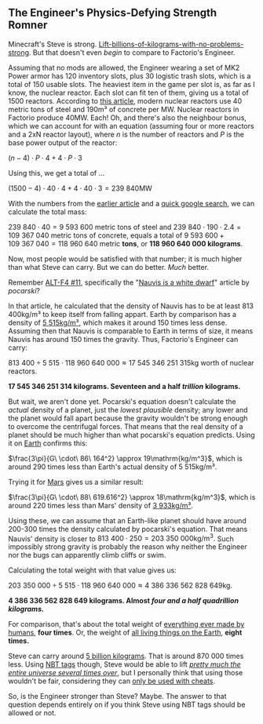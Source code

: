 ## The Engineer's Physics-Defying Strength <author>Romner</author>

Minecraft's Steve is strong. [Lift-billions-of-kilograms-with-no-problems-strong](https://www.reddit.com/r/Minecraft/comments/jmz6lz/actualized_maximum_weight_that_steve_can_hold/). But that doesn't even *begin* to compare to Factorio's Engineer.

Assuming that no mods are allowed, the Engineer wearing a set of MK2 Power armor has 120 inventory slots, plus 30 logistic trash slots, which is a total of 150 usable slots. The heaviest item in the game per slot is, as far as I know, the nuclear reactor. Each slot can fit ten of them, giving us a total of 1500 reactors. According to [this article](https://www.nextbigfuture.com/2007/07/constructing-lot-of-nuclear-power.html), modern nuclear reactors use 40 metric tons of steel and 190m³ of concrete per MW. Nuclear reactors in Factorio produce 40MW. Each! Oh, and there's also the neighbour bonus, which we can account for with an equation (assuming four or more reactors and a 2xN reactor layout), where $n$ is the number of reactors and $P$ is the base power output of the reactor:

$(n - 4) \cdot P \cdot 4 + 4 \cdot P \cdot 3$

Using this, we get a total of ...

$(1500 - 4) \cdot 40 \cdot 4 + 4 \cdot 40 \cdot 3 = 239\ 840\mathrm{MW}$

With the numbers from the [earlier article](https://www.nextbigfuture.com/2007/07/constructing-lot-of-nuclear-power.html) and a [quick google search](https://www.google.com/search?q=concrete+density+kg%2Fm3), we can calculate the total mass:

$239\ 840 \cdot 40 = 9\ 593\ 600$ metric tons of steel and
$239\ 840 \cdot 190 \cdot 2.4 = 109\ 367\ 040$ metric tons of concrete, equals a total of
$9\ 593\ 600 + 109\ 367\ 040 = 118\ 960\ 640$ metric **tons**, or **118 960 640 000 kilograms**.

Now, most people would be satisfied with that number; it is much higher than what Steve can carry. But we can do better. *Much* better.

Remember [ALT-F4 #11](https://alt-f4.blog/ALTF4-11/), specifically the "[Nauvis is a white dwarf](https://alt-f4.blog/ALTF4-11/#nauvis-is-a-white-dwarf)" article by *pocarski*?

In that article, he calculated that the density of Nauvis has to be at least 813 400kg/m³ to keep itself from falling appart. Earth by comparison has a density of [5 515kg/m³](https://en.wikipedia.org/wiki/Earth_mass#:~:text=average%20density%20of%205515%20kg.m%E2%88%923), which makes it around 150 times less dense. Assuming then that Nauvis is comparable to Earth in terms of size, it means Nauvis has around 150 times the gravity. Thus, Factorio's Engineer can carry:

$813\ 400 \div 5\ 515 \cdot  118\ 960\ 640\ 000 \approx 17\ 545\ 346\ 251\ 315\mathrm{kg}$ worth of nuclear reactors.

**17 545 346 251 314 kilograms.
Seventeen and a half *trillion* kilograms.**

But wait, we aren't done yet. Pocarski's equation doesn't calculate the *actual* density of a planet, just the *lowest plausible* density; any lower and the planet would fall apart because the gravity wouldn't be strong enough to overcome the centrifugal forces. That means that the real density of a planet should be much higher than what pocarski's equation predicts. Using it on [Earth](https://www.google.com/search?q=earth+rotational+period+in+seconds) confirms this:

$\frac{3\pi}{G\ \cdot\ 86\ 164^2} \approx 19\mathrm{kg/m^3}$, which is around 290 times less than Earth's actual density of 5 515kg/m³.

Trying it for [Mars](https://www.google.com/search?q=mars+rotational+period+in+seconds) gives us a similar result:

$\frac{3\pi}{G\ \cdot\ 88\ 619.616^2} \approx 18\mathrm{kg/m^3}$, which is around 220 times less than Mars' density of [3 933kg/m³](https://nssdc.gsfc.nasa.gov/planetary/factsheet/marsfact.html#:~:text=3933).

Using these, we can assume that an Earth-like planet should have around 200-300 times the density calculated by pocarski's equation. That means Nauvis' density is closer to $813\ 400 \cdot 250 = 203\ 350\ 000\mathrm{kg/m^3.}$ Such impossibly strong gravity is probably the reason why neither the Engineer nor the bugs can apparently climb cliffs or swim.

Calculating the total weight with that value gives us:

$203\ 350\ 000 \div 5\ 515 \cdot 118\ 960\ 640\ 000 \approx 4\ 386\ 336\ 562\ 828\ 649\mathrm{kg.}$

**4 386 336 562 828 649 kilograms.
Almost *four and a half quadrillion kilograms.***

For comparison, that's about the total weight of [everything ever made by humans](https://www.nationalgeographic.com/environment/article/human-made-materials-now-equal-weight-of-all-life-on-earth), **four times**. Or, the weight of [all living things on the Earth](https://en.wikipedia.org/wiki/Biomass_(ecology)#:~:text=The%20total%20live%20biomass%20on%20Earth%20is%20about%20550%E2%80%93560%20billion%20tonnes), **eight times.**

Steve can carry around [5 billion kilograms](https://www.reddit.com/r/Minecraft/comments/jmz6lz/actualized_maximum_weight_that_steve_can_hold/). That is around 870 000 times less. Using [NBT tags](https://minecraft.fandom.com/wiki/NBT_format) though, Steve would be able to lift [*pretty much the entire universe several times over*](https://qr.ae/pGt554), but I personally think that using those wouldn't be fair, considering they can [only be used with cheats](https://minecraft.fandom.com/wiki/Tutorials/Command_NBT_tags).

So, is the Engineer stronger than Steve? Maybe. The answer to that question depends entirely on if you think Steve using NBT tags should be allowed or not.
